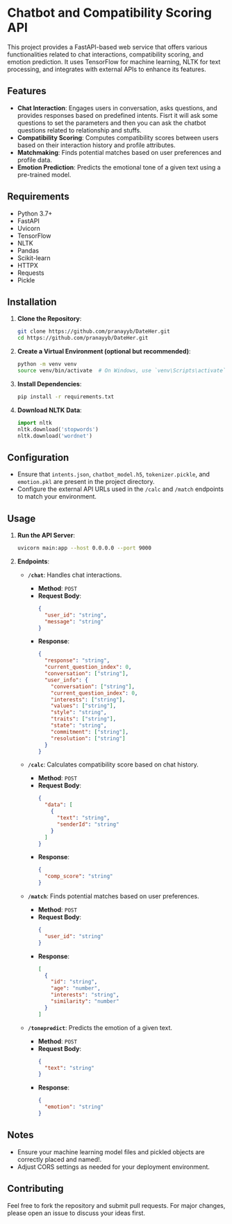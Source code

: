 # Chatbot and Compatibility Scoring API

This project provides a FastAPI-based web service that offers various functionalities related to chat interactions, compatibility scoring, and emotion prediction. It uses TensorFlow for machine learning, NLTK for text processing, and integrates with external APIs to enhance its features.

## Features

- **Chat Interaction**: Engages users in conversation, asks questions, and provides responses based on predefined intents. Fisrt it will ask some questions to set the parameters and then you can ask the chatbot questions related to relationship and stuffs.
- **Compatibility Scoring**: Computes compatibility scores between users based on their interaction history and profile attributes.
- **Matchmaking**: Finds potential matches based on user preferences and profile data.
- **Emotion Prediction**: Predicts the emotional tone of a given text using a pre-trained model.

## Requirements

- Python 3.7+
- FastAPI
- Uvicorn
- TensorFlow
- NLTK
- Pandas
- Scikit-learn
- HTTPX
- Requests
- Pickle

## Installation

1. **Clone the Repository**:
    ```bash
    git clone https://github.com/pranayyb/DateHer.git
    cd https://github.com/pranayyb/DateHer.git
    ```

2. **Create a Virtual Environment (optional but recommended)**:
    ```bash
    python -m venv venv
    source venv/bin/activate  # On Windows, use `venv\Scripts\activate`
    ```

3. **Install Dependencies**:
    ```bash
    pip install -r requirements.txt
    ```

4. **Download NLTK Data**:
    ```python
    import nltk
    nltk.download('stopwords')
    nltk.download('wordnet')
    ```

## Configuration

- Ensure that `intents.json`, `chatbot_model.h5`, `tokenizer.pickle`, and `emotion.pkl` are present in the project directory.
- Configure the external API URLs used in the `/calc` and `/match` endpoints to match your environment.

## Usage

1. **Run the API Server**:
    ```bash
    uvicorn main:app --host 0.0.0.0 --port 9000
    ```

2. **Endpoints**:

    - **`/chat`**: Handles chat interactions.
      - **Method**: `POST`
      - **Request Body**:
        ```json
        {
          "user_id": "string",
          "message": "string"
        }
        ```
      - **Response**:
        ```json
        {
          "response": "string",
          "current_question_index": 0,
          "conversation": ["string"],
          "user_info": {
            "conversation": ["string"],
            "current_question_index": 0,
            "interests": ["string"],
            "values": ["string"],
            "style": "string",
            "traits": ["string"],
            "state": "string",
            "commitment": ["string"],
            "resolution": ["string"]
          }
        }
        ```

    - **`/calc`**: Calculates compatibility score based on chat history.
      - **Method**: `POST`
      - **Request Body**:
        ```json
        {
          "data": [
            {
              "text": "string",
              "senderId": "string"
            }
          ]
        }
        ```
      - **Response**:
        ```json
        {
          "comp_score": "string"
        }
        ```

    - **`/match`**: Finds potential matches based on user preferences.
      - **Method**: `POST`
      - **Request Body**:
        ```json
        {
          "user_id": "string"
        }
        ```
      - **Response**:
        ```json
        [
          {
            "id": "string",
            "age": "number",
            "interests": "string",
            "similarity": "number"
          }
        ]
        ```

    - **`/tonepredict`**: Predicts the emotion of a given text.
      - **Method**: `POST`
      - **Request Body**:
        ```json
        {
          "text": "string"
        }
        ```
      - **Response**:
        ```json
        {
          "emotion": "string"
        }
        ```

## Notes

- Ensure your machine learning model files and pickled objects are correctly placed and named!.
- Adjust CORS settings as needed for your deployment environment.

## Contributing

Feel free to fork the repository and submit pull requests. For major changes, please open an issue to discuss your ideas first.


